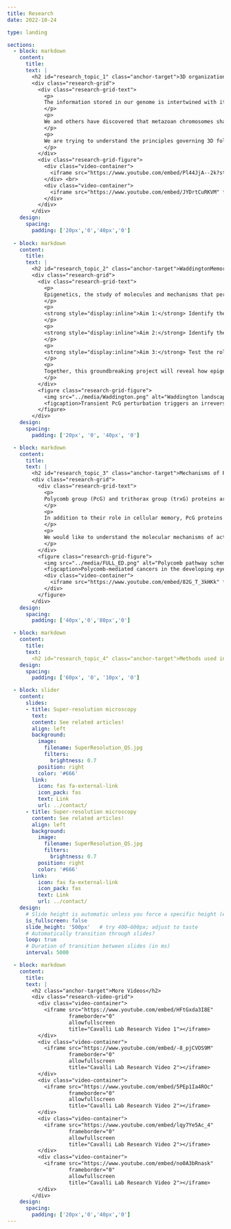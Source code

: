 ```yaml
---
title: Research
date: 2022-10-24

type: landing

sections:
  - block: markdown
    content:
      title:
      text: |
        <h2 id="research_topic_1" class="anchor-target">3D organization and function of the genome</h2>
        <div class="research-grid">
          <div class="research-grid-text">
            <p>
            The information stored in our genome is intertwined with its function, such that, when cells are submitted to specific sets of conditions, they may pass on to their progeny their functional state. Since DNA has been identified as a critical carrier of genetic information and since the same DNA can correspond to alternative, heritable functional states in certain cases, this transmission of cellular memory has been dubbed epigenetic inheritance. In the most spectacular way, this extends to inheritance of a phenotypic trait into subsequent generation, a phenomenon for which Conrad H. Waddington provided evidence some sixty years ago and which is well documented in plants. However, to which extent epigenetic inheritance operates in animals is hotly debated. Chromatin and its higher‑order organization are epigenetic components that play an essential role in genome regulation. Both the DNA molecule and the nucleosomal histones can be extensively modified in a way that impinges on gene expression and may be inherited as well as erased upon specific regulatory cues. Furthermore, chromatin fibers can be folded into yet higher‑order structures and chromosomes are confined in discrete “territories”.
            </p>
            <p>
            We and others have discovered that metazoan chromosomes share a modular organization of their chromatin in structures called “Physical domains” or “Topologically Associating Domains” (TADs). TADs can be defined as linear units of chromatin that fold as discrete three‑dimensional (3D) structures tending to favor internal, rather than external, chromatin interactions. TADs are delimited by boundaries, which contain housekeeping genes and insulator sites. They are detected by methods such as Hi‑C, which allows genome‑wide identification of chromatin contacts, and they correspond to Chromosomal Domains (CDs), previously identified by microscopy. The investigation of chromatin landscapes in metazoa through genome‑wide association studies proved to be a fruitful approach. Theoretically, a huge number of chromatin types based on different combinations of chromatin‑associated marks would be possible but, in fact, every report basically recapitulated the presence of an active chromatin environment, sometimes further subdivided, and of three major types of repressive chromatin: a Polycomb‑repressed environment, a null environment and a heterochromatic environment. Strikingly, TADs were found to overlap with linear chromatin domains, indicating that epigenomic labeling of chromosome domains is intimately linked to their 3D folding.
            </p>
            <p>
            We are trying to understand the principles governing 3D folding of the genome, from establishment of chromatin loops to the generation of chromosome domains, compartments, territories and the establishment of interchromosomal interactions. We use Drosophila, but also mouse and human cells, and state of the art molecular, genomic, computational and imaging approaches, in order to reach an integrated understanding of these different levels of genome organization.
            </p>
          </div>
          <div class="research-grid-figure">
            <div class="video-container">
              <iframe src="https://www.youtube.com/embed/Pl44JjA--2k?start=1" frameborder="0" allowfullscreen title="Cavalli Lab Research Video"></iframe>
            </div> <br>
            <div class="video-container">
              <iframe src="https://www.youtube.com/embed/JYDrtCuRKVM" frameborder="0" allowfullscreen title="Cavalli Lab Research Video"></iframe>
            </div>
          </div>
        </div>
    design:
      spacing:
        padding: ['20px','0','40px','0']
        
  - block: markdown
    content:
      title:
      text: |
        <h2 id="research_topic_2" class="anchor-target">WaddingtonMemory: Deciphering the role of regulatory factors driving epigenetic inheritance of alternative chromatin states</h2>
        <div class="research-grid">
          <div class="research-grid-text">
            <p>
            Epigenetics, the study of molecules and mechanisms that perpetuate alternative gene activity states in the context of the same DNA sequence, is an exciting field with important epistemological and biomedical implications, but the molecular mechanisms underlying epigenetic inheritance are still little understood. Polycomb group proteins are pleiotropic chromatin components that have been suggested to be capable of driving epigenetic inheritance and their dysregulation leads to cell fate changes and is associated with cancer. Recently, we discovered that a transient decrease in expression of a Polycomb gene can drive the formation of tumors of epigenetic nature, i.e. in the absence of DNA mutations. The goal of WaddingtonMemory is to decipher how epigenetic components can lead to stable changes in cell fate.
            </p>
            <p>
            <strong style="display:inline">Aim 1:</strong> Identify the molecular steps leading to epigenetic cell fate derailment following transient Polycomb protein depletion in <em>Drosophila</em>. We will perform a time‑course study using bulk and single‑cell multiomic and imaging approaches in order to dissect the dynamics of cell fate transformation. 
            </p>
            <p>
            <strong style="display:inline">Aim 2:</strong> Identify the Polycomb‑targets leading to cell fate dysregulation and decipher their mechanistic role. We will test candidate factors identified in Aim 1 in order to identify those that drive cell fate derailment and to elucidate their mode of action.
            </p>
            <p>
            <strong style="display:inline">Aim 3:</strong> Test the role of epigenetic inheritance in mammalian cell differentiation. We will analyse the role of epigenetic inheritance in mouse gastruloids, an in vitro system that reflects cell differentiation events typically found in early embryogenesis.
            </p>
            <p>
            Together, this groundbreaking project will reveal how epigenetic components drive cell fate derailment and it will establish robust paradigms that can be utilized by the scientific community to discriminate between epigenetic inheritance and DNA sequence‑mediated cell transformation.
            </p>
          </div>
          <figure class="research-grid-figure">
            <img src="../media/Waddington.png" alt="Waddington landscape">
            <figcaption>Transient PcG perturbation triggers an irreversible  switch to a cancer cell fate.</figcaption>
          </figure>
        </div>
    design:
      spacing:
        padding: ['20px', '0', '40px', '0']

  - block: markdown
    content:
      title:
      text: |
        <h2 id="research_topic_3" class="anchor-target">Mechanisms of Polycomb-mediated genome regulation</h2>
        <div class="research-grid">
          <div class="research-grid-text">
            <p>
            Polycomb group (PcG) and trithorax group (trxG) proteins are key regulators of the expression of major developmental genes. PcG proteins are able to silence gene expression, while trxG proteins counteract gene silencing in the appropriate cells. The current model proposes that a sequence-specific DNA binding protein called PHO binds at so-called Polycomb response elements (PREs). PHO might recruit the PcG complex called PRC2, which contains the core subunits E(z), a histone methyltransferase that trimethylates histone H3 lysine 27 (H3K27me3), Su(z)12, Esc and Nurf55. H3K27me3 might then be recognized by the chromo domain of the PC subunits of PRC1, which also contains Ph, PSC and Sce/dRing. Once recruited, PcG complexes can propagate silencing through cell division. Genome-wide mapping studies have shown that PcG target genes encode for components controlling major signalling pathways and, importantly, PcG misexpression has also been associated with many cancer types, including breast and prostate cancer.
            </p>
            <p>
            In addition to their role in cellular memory, PcG proteins participate in dynamic gene regulatory processes. In flies, different cell lines have a partially different set of PcG bound sites and H3K27me3-marked genomic regions change during development. In mammalian embryonic stem cells, many PcG target genes have been reported to bear both repression- and activation-associated marks. Upon differentiation, these “bivalent states” are resolved into fully active or fully repressed. In some instances, PcG components may even activate transcription, although it is unclear whether this phenomenon is widespread or rare. Importantly, PcG proteins regulate the organization of their target genes in the three-dimensional space of the nucleus, and this regulatory function is involved in the maintenance of cellular memory.
            </p>
            <p>
            We would like to understand the molecular mechanisms of action of these factors, the role of regulation of higher order chromatin structure and nuclear organization in gene regulation, and the key molecular pathways that are mobilized by these proteins to coordinate the regulation of cell differentiation with that of cell proliferation. In particular, our research aims at (1) understanding, on a genome-wide scale, how these proteins are targeted to DNA and what are the consequences of this targeting on chromatin structure; (2) understanding the effect of PcG proteins on cell proliferation, cell differentiation and cell polarity, and dissecting the key components regulated by PcG proteins to modulate these pathways in specific tissues and developmental processes; (3) identifying the rules governing the distribution of their target genes in the cell nucleus and the effect of this organization on gene expression.
            </p>
          </div>
          <figure class="research-grid-figure">
            <img src="../media/FULL_ED.png" alt="Polycomb pathway schematic">
            <figcaption>Polycomb-mediated cancers in the developing eye-antennal imaginal disc of <em>Drosophila</em>.</figcaption>
            <div class="video-container">
              <iframe src="https://www.youtube.com/embed/82G_T_3kHKk" frameborder="0" allowfullscreen title="Cavalli Lab Research Video"></iframe>
            </div>
          </figure>
        </div>
    design:
      spacing:
        padding: ['40px','0','80px','0']

  - block: markdown
    content:
      title:
      text: 
        <h2 id="research_topic_4" class="anchor-target">Methods used in our lab</h2>
    design:
      spacing:
        padding: ['60px', '0', '10px', '0']

  - block: slider
    content:
      slides:
      - title: Super-resolution microscopy
        text:
        content: See related articles!
        align: left
        background:
          image:
            filename: SuperResolution_QS.jpg
            filters:
              brightness: 0.7
          position: right
          color: '#666'
        link:
          icon: fas fa-external-link
          icon_pack: fas
          text: Link
          url: ../contact/
      - title: Super-resolution microscopy
        content: See related articles!
        align: left
        background:
          image:
            filename: SuperResolution_QS.jpg
            filters:
              brightness: 0.7
          position: right
          color: '#666'
        link:
          icon: fas fa-external-link
          icon_pack: fas
          text: Link
          url: ../contact/
    design:
      # Slide height is automatic unless you force a specific height (e.g. '400px')
      is_fullscreen: false
      slide_height: '500px'   # try 400–600px; adjust to taste
      # Automatically transition through slides?
      loop: true
      # Duration of transition between slides (in ms)
      interval: 5000

  - block: markdown
    content:
      title:
      text: |
        <h2 class="anchor-target">More Videos</h2>
        <div class="research-video-grid">
          <div class="video-container">
            <iframe src="https://www.youtube.com/embed/HFtGxda3I8E"
                    frameborder="0"
                    allowfullscreen
                    title="Cavalli Lab Research Video 1"></iframe>
          </div>
          <div class="video-container">
            <iframe src="https://www.youtube.com/embed/-8_pjCVOS9M"
                    frameborder="0"
                    allowfullscreen
                    title="Cavalli Lab Research Video 2"></iframe>
          </div>
          <div class="video-container">
            <iframe src="https://www.youtube.com/embed/5PEp1Ia4ROc"
                    frameborder="0"
                    allowfullscreen
                    title="Cavalli Lab Research Video 2"></iframe>
          </div>
          <div class="video-container">
            <iframe src="https://www.youtube.com/embed/lqy7Ye5Ac_4"
                    frameborder="0"
                    allowfullscreen
                    title="Cavalli Lab Research Video 2"></iframe>
          </div>
          <div class="video-container">
            <iframe src="https://www.youtube.com/embed/no0A3bRnask"
                    frameborder="0"
                    allowfullscreen
                    title="Cavalli Lab Research Video 2"></iframe>
          </div>
        </div>
    design:
      spacing:
        padding: ['20px','0','40px','0']
---
```

